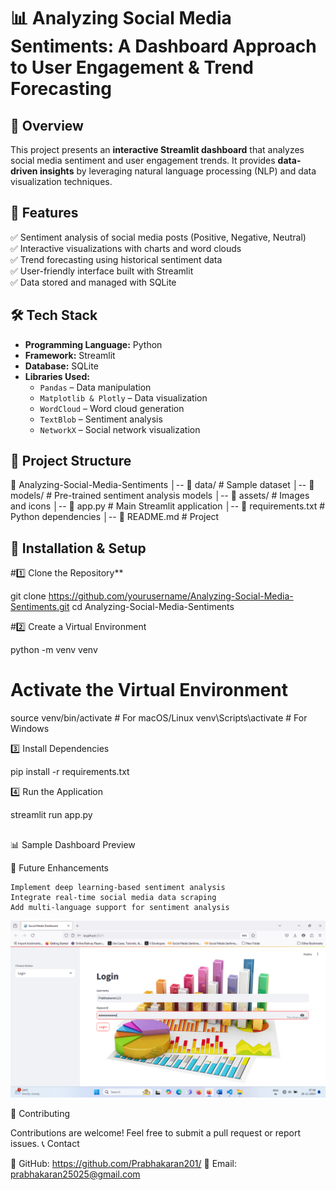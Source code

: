 # 📊 Analyzing Social Media Sentiments: A Dashboard Approach to User Engagement & Trend Forecasting  

## 🌟 Overview  
This project presents an **interactive Streamlit dashboard** that analyzes social media sentiment and user engagement trends. It provides **data-driven insights** by leveraging natural language processing (NLP) and data visualization techniques.  

## 🚀 Features  
✅ Sentiment analysis of social media posts (Positive, Negative, Neutral)  
✅ Interactive visualizations with charts and word clouds  
✅ Trend forecasting using historical sentiment data  
✅ User-friendly interface built with Streamlit  
✅ Data stored and managed with SQLite  

## 🛠️ Tech Stack  
- **Programming Language:** Python  
- **Framework:** Streamlit  
- **Database:** SQLite  
- **Libraries Used:**  
  - `Pandas` – Data manipulation  
  - `Matplotlib & Plotly` – Data visualization  
  - `WordCloud` – Word cloud generation  
  - `TextBlob` – Sentiment analysis  
  - `NetworkX` – Social network visualization  

## 📂 Project Structure  
📁 Analyzing-Social-Media-Sentiments │-- 📂 data/ # Sample dataset │-- 📂 models/ # Pre-trained sentiment analysis models │-- 📂 assets/ # Images and icons │-- 📜 app.py # Main Streamlit application │-- 📜 requirements.txt # Python dependencies │-- 📜 README.md # Project 


## 🔧 Installation & Setup  
#1️⃣ Clone the Repository**  

git clone https://github.com/yourusername/Analyzing-Social-Media-Sentiments.git
cd Analyzing-Social-Media-Sentiments

#2️⃣ Create a Virtual Environment

python -m venv venv

# Activate the Virtual Environment
source venv/bin/activate  # For macOS/Linux
venv\Scripts\activate     # For Windows

3️⃣ Install Dependencies

pip install -r requirements.txt

4️⃣ Run the Application

streamlit run app.py
##

📊 Sample Dashboard Preview

📌 Future Enhancements

    Implement deep learning-based sentiment analysis
    Integrate real-time social media data scraping
    Add multi-language support for sentiment analysis
![Dashboard Preview](https://raw.githubusercontent.com/Prabhakaran201/socialmedia/master/image/Screenshot%20(26).png)

🤝 Contributing

Contributions are welcome! Feel free to submit a pull request or report issues.
📞 Contact

🔗 GitHub: https://github.com/Prabhakaran201/
📧 Email: prabhakaran25025@gmail.com
